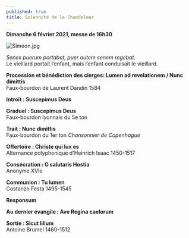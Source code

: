 ```yaml
---
published: true
title: Solennité de la Chandeleur
---
```

**Dimanche 6 février 2021, messe de 16h30**  

![Simeon.jpg]({{site.baseurl}}/images/Simeon.jpg)

*Senex puerum portabat, puer autem senem regebat.*  
Le vieillard portait l’enfant, mais l’enfant conduisait le vieillard.

**Procession et bénédiction des cierges: Lumen ad revelationem / Nunc dimittis**  
Faux-bourdon de Laurent Dandin 1584

**Introït : Suscepimus Deus**  

**Graduel : Suscepimus Deus**    
Faux-bourdon lyonnais du 5e ton

**Trait : Nunc dimittis**  
Faux-bourdon du 1er ton *Chansonnier de Copenhague*

**Offertoire : Christe qui lux es**  
Alternance polyphonique d'Heinrich Isaac 1450-1517 

**Consécration : O salutaris Hostia**  
Anonyme XVIe

**Communion : Tu lumen**  
Costanzo Festa 1495-1545

**Responsum**

**Au dernier évangile : Ave Regina caelorum**

**Sortie : Sicut lilium**  
Antoine Brumel 1460-1512
